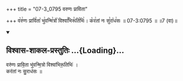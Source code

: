 +++
title = "07-3_0795 वरुणः प्राविता"

+++
व꣡रु꣢णः प्रावि꣣ता꣡ भु꣢वन्मि꣣त्रो꣡ विश्वा꣢꣯भिरू꣣ति꣡भिः꣢। क꣡र꣢तां नः सु꣣रा꣡ध꣢सः ॥ 07-3:0795 ॥ ॥7 (वा)॥

<div class="js_include" newlevelforh1="2" title="विश्वास-शाकल-प्रस्तुतिः" unfilled url="/vedAH_Rk/shAkalam/saMhitA/vishvAsa-prastutiH/01/023/06_varuNaH_prAvitA.md">
<details open><summary><h2>विश्वास-शाकल-प्रस्तुतिः ...{Loading}...</h2></summary>


वरु॑णः प्रावि॒ता भु॑वन्मि॒त्रो विश्वा॑भिरू॒तिभिः॑ ।  
कर॑तां नः सु॒राध॑सः ॥

</details>
</div>